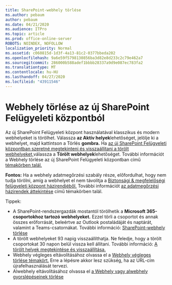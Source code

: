 ```yaml
---
title: SharePoint-webhely törlése
ms.author: pebaum
author: pebaum
ms.date: 04/21/2020
ms.audience: ITPro
ms.topic: article
ms.prod: office-online-server
ROBOTS: NOINDEX, NOFOLLOW
localization_priority: Normal
ms.assetid: c060815d-1d3f-4a13-81c2-0377bbeda202
ms.openlocfilehash: 9a6e59f5798130856ba3d82e8d233c2c79e462a7
ms.sourcegitcommit: 286000b588adef1bbbb28337a9d9e087ec783fa2
ms.translationtype: MT
ms.contentlocale: hu-HU
ms.lasthandoff: 04/27/2020
ms.locfileid: "43911546"
---
```

# <a name="delete-a-site-from-the-new-sharepoint-admin-center"></a>Webhely törlése az új SharePoint Felügyeleti központból

Az új SharePoint Felügyeleti központ használatával klasszikus és modern webhelyeket is törölhet. Válassza **az Aktív helyek**lehetőséget, jelölje ki a webhelyet, majd kattintson a Törlés **gombra.** Ha [az új SharePoint Felügyeleti központban szeretné megtekinteni és visszaállítani a törölt webhelyeket,](https://docs.microsoft.com/sharepoint/view-and-restore-deleted-sites-in-new-admin-center)válassza a **Törölt webhelyek**lehetőséget. További információt a Webhely törlése az új SharePoint Felügyeleti központban című [témakörben talál.](https://docs.microsoft.com/sharepoint/delete-site-collection#delete-a-site-in-the-new-sharepoint-admin-center)

**Fontos:** Ha a webhely adatmegőrzési szabály része, előfordulhat, hogy nem tudja törölni, amíg a webhelyet el nem távolítja a [Biztonsági &amp; megfelelőségi felügyeleti központ házirendjéből.](https://protection.office.com/?rfr=AdminCenter#/homepage) További információt [az adatmegőrzési házirendek áttekintése](https://docs.microsoft.com/office365/securitycompliance/retention-policies#content-in-onedrive-accounts-and-sharepoint-sites) című témakörben talál. 

Tippek:
- A SharePoint-rendszergazdák mostantól törölhetik a **Microsoft 365-csoportokhoz tartozó webhelyeket.** Ezzel törli a csoportot és annak összes erőforrását, beleértve az Outlook postaládáját és naptárát, valamint a Teams-csatornákat. További információ: [SharePoint-webhely törlése](https://docs.microsoft.com/sharepoint/manage-sites-in-new-admin-center#delete-a-site)
- A törölt webhelyeket 93 napig visszaállíthatja. Ne feledje, hogy a törölt csoportokat 30 napon belül vissza kell állítani. További információ: [A törölt helyek megtekintése és visszaállítása.](https://docs.microsoft.com/sharepoint/view-and-restore-deleted-sites-in-new-admin-center)
- Webhely végleges eltávolításához olvassa el a [Webhely végleges törlése témakört.](https://docs.microsoft.com/sharepoint/delete-site-collection#permanently-delete-a-site) Erre a lépésre akkor lesz szükség, ha az URL-cím újrafelhasználását tervezi. 
- Alwebhely eltávolításához olvassa el [a Webhely vagy alwebhely gyorslépéseinek törlése](https://support.office.com/article/Delete-a-SharePoint-site-or-subsite-bc37b743-0cef-475e-9a8c-8fc4d40179fb#__bkmkshortcut)
